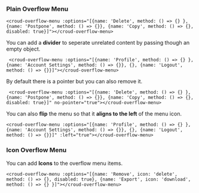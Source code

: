 ### Plain Overflow Menu

    <croud-overflow-menu :options="[{name: 'Delete', method: () => {} }, {name: 'Postpone', method: () => {}}, {name: 'Copy', method: () => {}, disabled: true}]"></croud-overflow-menu>

You can add a **divider** to seperate unrelated content by passing though an empty object.

     <croud-overflow-menu :options="[{name: 'Profile', method: () => {} }, {name: 'Account Settings', method: () => {}}, {}, {name: 'Logout', method: () => {}}]"></croud-overflow-menu>

By default there is a pointer but you can also remove it.

     <croud-overflow-menu :options="[{name: 'Delete', method: () => {} }, {name: 'Postpone', method: () => {}}, {name: 'Copy', method: () => {}, disabled: true}]" no-pointer="true"></croud-overflow-menu>

You can also **flip** the menu so that it **aligns to the left** of the menu icon.
    
    <croud-overflow-menu :options="[{name: 'Profile', method: () => {} }, {name: 'Account Settings', method: () => {}}, {}, {name: 'Logout', method: () => {}}]" :left="true"></croud-overflow-menu>

### Icon Overflow Menu
You can add **Icons** to the overflow menu items.

    <croud-overflow-menu :options="[{name: 'Remove', icon: 'delete', method: () => {}, disabled: true}, {name: 'Export', icon: 'download', method: () => {} }]"></croud-overflow-menu>

